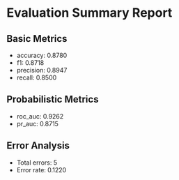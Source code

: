 # Evaluation Summary Report

## Basic Metrics

- accuracy: 0.8780
- f1: 0.8718
- precision: 0.8947
- recall: 0.8500

## Probabilistic Metrics

- roc_auc: 0.9262
- pr_auc: 0.8715

## Error Analysis

- Total errors: 5
- Error rate: 0.1220
